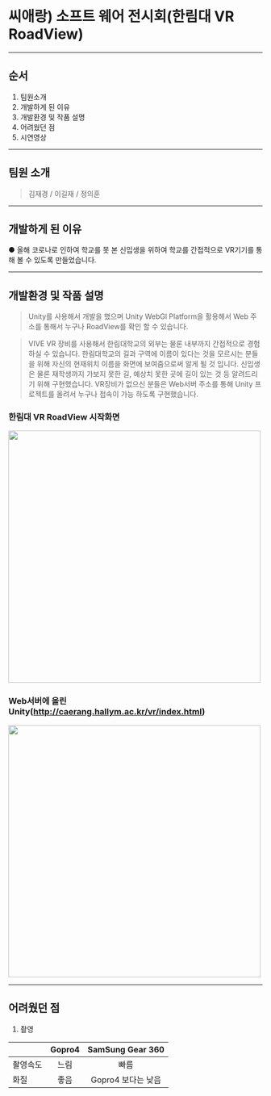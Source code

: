 # 씨애랑) 소프트 웨어 전시회(한림대 VR RoadView)

--------------------------
## 순서
1. 팀원소개
2. 개발하게 된 이유
3. 개발환경 및 작품 설명
4. 어려웠던 점
5. 시연영상
--------------------------

## 팀원 소개
> 김재경 / 이길재 / 정의훈

--------------------------

## 개발하게 된 이유
● 올해 코로나로 인하여 학교를 못 본 신입생을 위하여 학교를 간접적으로 VR기기를 통해 볼 수 있도록 만들었습니다.

--------------------------

## 개발환경 및 작품 설명
> Unity를 사용해서 개발을 했으며 Unity WebGl Platform을 활용해서 Web 주소를 통해서 누구나 RoadView를 확인 할 수 있습니다.

> VIVE VR 장비를 사용해서 한림대학교의 외부는 물론 내부까지 간접적으로 경험하실 수 있습니다. 한림대학교의 길과 구역에 이름이 있다는 것을 모르시는 분들을 위해 자신의 현재위치 이름을
화면에 보여줌으로써 알게 될 것 입니다. 신입생은 물론 재학생까지 가보지 못한 길, 예상치 못한 곳에 길이 있는 것 등 알려드리기 위해 구현했습니다. VR장비가 없으신 분들은 Web서버 주소를 통해 Unity 프로젝트를 올려서 누구나 접속이 가능 하도록 구현했습니다.

### 한림대 VR RoadView 시작화면
<img width = "500" src = "https://user-images.githubusercontent.com/58055104/100534621-4028f600-3254-11eb-88e8-25936242dfe8.png">
  
### Web서버에 올린 Unity(http://caerang.hallym.ac.kr/vr/index.html)
<img width ="500" src = "https://user-images.githubusercontent.com/58055104/100530191-21b20300-3232-11eb-9ba5-d924a6d0566e.png" >

--------------------------

## 어려웠던 점
1. 촬영

|        |Gopro4        |SamSung Gear 360   |
|--------|:--------:| :----------:|
|촬영속도 |     느림  |            빠름   |
|화질    |     좋음      | Gopro4 보다는 낮음|
